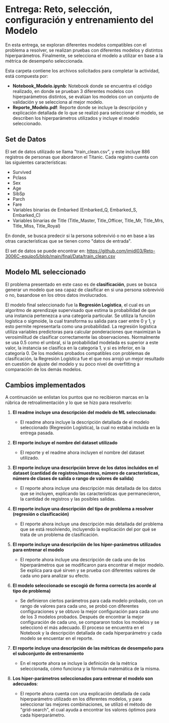 # Entrega: Reto, selección, configuración y entrenamiento del Modelo

En esta entrega, se exploran diferentes modelos compatibles con el problema a resolver, se realizan pruebas con diferentes modelos y distintos hiperparámetros. Finalmente, se selecciona el modelo a utilizar en base a la métrica de desempeño seleccionada.

Esta carpeta contiene los archivos solicitados para completar la actividad, está compuesta por:
* **Notebook_Modelo.ipynb**: Notebook donde se encuentra el código realizado, en donde se prueban 3 diferentes modelos con hiperparámetros distintos, se evalúan los modelos con un conjunto de validación y se selecciona al mejor modelo.
* **Reporte_Modelo.pdf**: Reporte donde se incluye la descripción y explicación detallada de lo que se realizó para seleccionar el modelo, se describen los hiperparámetros utilizados y incluye el modelo seleccionado.

## Set de Datos 

El set de datos utilizado se llama "train_clean.csv", y este incluye 886 registros de personas que abordaron el Titanic. Cada registro cuenta con las siguientes características:

* Survived
* Pclass
* Sex
* Age
* SibSp
* Parch
* Fare
* Variables binarias de Embarked (Embarked_Q, Embarked_S, Embarked_C)
* Variables binarias de Title (Title_Master, Title_Officer, Title_Mr, Title_Mrs, Title_Miss, Title_Royal)

En donde, se busca predecir si la persona sobrevivió o no en base a las otras características que se tienen como "datos de entrada".

El set de datos se puede encontrar en: https://github.com/imjdl03/Reto-3006C-equipo5/blob/main/final/Data/train_clean.csv

## Modelo ML seleccionado

El problema presentado en este caso es de **clasificación**, pues se busca generar un modelo que sea capaz de clasificar en si una persona sobrevivió o no, basandose en los otros datos involucrados.

El modelo final seleccionado fue la **Regresión Logística**, el cual es un algoritmo de aprendizaje supervisado que estima la probabilidad de que una instancia pertenezca a una categoría particular. Se utiliza la función logística o sigmoide, la cual transforma su salida para caer entre 0 y 1, y esto permite representarla como una probabilidad. La regresión logística utiliza variables predictoras para calcular ponderaciones que maximizan la verosimilitud de clasificar correctamente las observaciones. Normalmente se usa 0.5 como el umbral, si la probabilidad modelada es superior a este valor, la instancia se clasifica en la categoría 1, y si es inferior, en la categoría 0. De los modelos probados compatibles con problemas de clasificación, la Regresión Logística fue el que nos arrojó un mejor resultado en cuestión de ajuste del modelo y su poco nivel de overfitting a comparación de los demás modelos.


## Cambios implementados

A continuación se enlistan los puntos que no recibieron marcas en la rúbrica de retroalimentación y lo que se hizo para resolverlo:

1. **El readme incluye una descripción del modelo de ML seleccionado**:
   * El readme ahora incluye la descripción detallada de el modelo seleccionado (Regresión Logística), la cual no estaba incluida en la entrega pasada.

2. **El reporte incluye el nombre del dataset utilizado**
   * El reporte y el readme ahora incluyen el nombre del dataset utilizado.

3. **El reporte incluye una descripción breve de los datos incluidos en el dataset (cantidad de registros/muestras, número de características, número de clases de salida o rango de valores de salida)**
   * El reporte ahora incluye una descripción más detallada de los datos que se incluyen, explicando las características que permanecieron, la cantidad de registros y las posibles salidas.

4. **El reporte incluye una descripción del tipo de problema a resolver (regresión o clasificación)**
   * El reporte ahora incluye una descripción más detallada del problema que se está resolviendo, incluyendo la explicación del por qué se trata de un problema de clasificación.

5. **El reporte incluye una descripción de los hiper-parámetros utilizados para entrenar el modelo**
    * El reporte ahora incluye una descripción de cada uno de los hiperparámetros que se modificaron para encontrar el mejor modelo. Se explica para qué sirven y se prueba con diferentes valores de cada uno para analizar su efecto. 

6. **El modelo seleccionado se escogió de forma correcta (es acorde al tipo de problema)**
    * Se definieron ciertos parámetros para cada modelo probado, con un rango de valores para cada uno, se probó con diferentes configuraciones y se obtuvo la mejor configuración para cada uno de los 3 modelos probados. Después de encontrar la mejor configuración de cada uno, se compararon todos los modelos y se seleccionó el más adecuado. El proceso se encuentra en el Notebook y la descripción detallada de cada hiperparámetro y cada modelo se encuentar en el reporte. 

7. **El reporte incluye una descripción de las métricas de desempeño para el subconjunto de entrenamiento**
   * En el reporte ahora se incluye la definición de la métrica seleccionada, cómo funciona y la fórmula matemática de la misma. 

8. **Los hiper-parámetros seleccionados para entrenar el modelo son adecuados**:
   * El reporte ahora cuenta con una explicación detallada de cada hiperparámetro utilizado en los diferentes modelos, y para seleccionar las mejores combinaciones, se utilizó el método de "grid-search", el cual ayuda a encontrar los valores óptimos para cada hiperparámetro.


